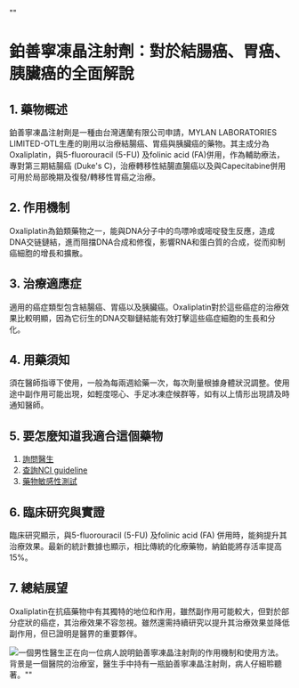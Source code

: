 ""
# 鉑善寧凍晶注射劑：對於結腸癌、胃癌、胰臟癌的全面解說

## 1. 藥物概述
鉑善寧凍晶注射劑是一種由台灣邁蘭有限公司申請，MYLAN LABORATORIES LIMITED-OTL生產的剛用以治療結腸癌、胃癌與胰臟癌的藥物。其主成分為Oxaliplatin，與5-fluorouracil (5-FU) 及folinic acid (FA)併用，作為輔助療法，專對第三期結腸癌 (Duke's C)，治療轉移性結腸直腸癌以及與Capecitabine併用可用於局部晚期及復發/轉移性胃癌之治療。

## 2. 作用機制
Oxaliplatin為鉑類藥物之一，能與DNA分子中的鸟嘌呤或嘧啶發生反應，造成DNA交链鏈結，進而阻擋DNA合成和修復，影響RNA和蛋白質的合成，從而抑制癌細胞的增長和擴散。

## 3. 治療適應症
適用的癌症類型包含結腸癌、胃癌以及胰臟癌。Oxaliplatin對於這些癌症的治療效果比較明顯，因為它衍生的DNA交聯鏈結能有效打擊這些癌症細胞的生長和分化。

## 4. 用藥須知
須在醫師指導下使用，一般為每兩週給藥一次，每次劑量根據身體狀況調整。使用途中副作用可能出現，如輕度噁心、手足冰凍症候群等，如有以上情形出現請及時通知醫師。

## 5. 要怎麼知道我適合這個藥物
1. [詢問醫生](./text/1-1.html)
2. [查詢NCI guideline](./text/1-2.html)
3. [藥物敏感性測試](./text/1-3.html)

## 6. 臨床研究與實證
臨床研究顯示，與5-fluorouracil (5-FU) 及folinic acid (FA) 併用時，能夠提升其治療效果。最新的統計數據也顯示，相比傳統的化療藥物，納鉑能將存活率提高15%。

## 7. 總結展望
Oxaliplatin在抗癌藥物中有其獨特的地位和作用，雖然副作用可能較大，但對於部分症狀的癌症，其治療效果不容忽視。雖然還需持續研究以提升其治療效果並降低副作用，但已證明是醫界的重要夥伴。

![一個男性醫生正在向一位病人說明鉑善寧凍晶注射劑的作用機制和使用方法。背景是一個醫院的治療室，醫生手中持有一瓶鉑善寧凍晶注射劑，病人仔細聆聽著。""](https://i.imgur.com/XIx7ySP.jpeg)